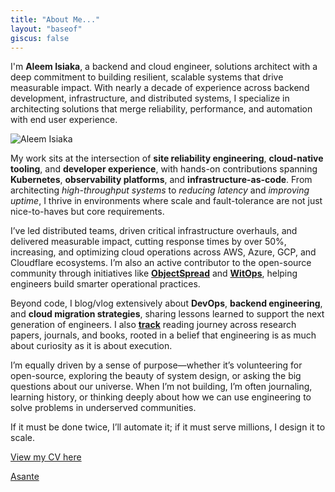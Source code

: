 ```yaml
---
title: "About Me..."
layout: "baseof"
giscus: false
---
```


I'm **Aleem Isiaka**, a backend and cloud engineer, solutions architect with a deep commitment to building resilient, scalable systems that drive measurable impact. With nearly a decade of experience across backend development, infrastructure, and distributed systems, I specialize in architecting solutions that merge reliability, performance, and automation with end user experience.

![Aleem Isiaka](/assets/aleem-isiaka.png)

My work sits at the intersection of **site reliability engineering**, **cloud-native tooling**, and **developer experience**, with hands-on contributions spanning **Kubernetes**, **observability platforms**, and **infrastructure-as-code**. From architecting *high-throughput systems* to *reducing latency* and *improving uptime*, I thrive in environments where scale and fault-tolerance are not just nice-to-haves but core requirements.

I’ve led distributed teams, driven critical infrastructure overhauls, and delivered measurable impact, cutting response times by over 50%, increasing, and optimizing cloud operations across AWS, Azure, GCP, and Cloudflare ecosystems. I’m also an active contributor to the open-source community through initiatives like [**ObjectSpread**](https://objectspread.com) and [**WitOps**](https://witops.cloud), helping engineers build smarter operational practices.

Beyond code, I blog/vlog extensively about **DevOps**, **backend engineering**, and **cloud migration strategies**, sharing lessons learned to support the next generation of engineers. I also [**track**](/reviews) reading journey across research papers, journals, and books, rooted in a belief that engineering is as much about curiosity as it is about execution.

I’m equally driven by a sense of purpose—whether it’s volunteering for open-source, exploring the beauty of system design, or asking the big questions about our universe. When I’m not building, I’m often journaling, learning history, or thinking deeply about how we can use engineering to solve problems in underserved communities.

If it must be done twice, I’ll automate it; if it must serve millions, I design it to scale.

[View my CV here](/aleemisiaka.pdf)

[Asante](https://translate.google.com/?sl=sw&tl=en&text=asante&op=translate)
